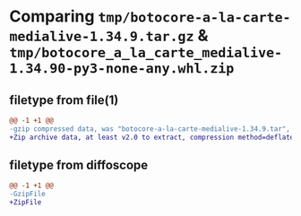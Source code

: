 # Comparing `tmp/botocore-a-la-carte-medialive-1.34.9.tar.gz` & `tmp/botocore_a_la_carte_medialive-1.34.90-py3-none-any.whl.zip`

## filetype from file(1)

```diff
@@ -1 +1 @@
-gzip compressed data, was "botocore-a-la-carte-medialive-1.34.9.tar", last modified: Thu Dec 28 01:06:52 2023, max compression
+Zip archive data, at least v2.0 to extract, compression method=deflate
```

## filetype from diffoscope

```diff
@@ -1 +1 @@
-GzipFile
+ZipFile
```

